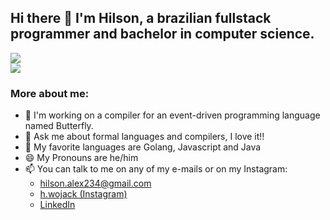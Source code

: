## Hi there 👋 I'm Hilson, a brazilian fullstack programmer and bachelor in computer science.

<a  href="https://github.com/anuraghazra/github-readme-stats">
  <img src="https://github-readme-stats.vercel.app/api?username=Hilson-Alex&count_private=true&rank_icon=github&hide=contribs&show_icons=true&theme=omni&card_width=500&custom_title=Hilson's+Github+Stats"/>
</a></br>
<a href=https://github.com/anuraghazra/github-readme-stats>
 <img src="https://github-readme-stats.vercel.app/api/top-langs/?username=Hilson-Alex&layout=compact&theme=omni&card_width=500&exclude_repo=go_compiler" />
</a>

### More about me:

- 🔭 I'm working on a compiler for an event-driven programming language named Butterfly.
- 💬 Ask me about formal languages and compilers, I love it!!
- 📕 My favorite languages are Golang, Javascript and Java
- 😄 My Pronouns are he/him
- 📫 You can talk to me on any of my e-mails or on my Instagram:
  -  [hilson.alex234@gmail.com](mailto:hilson.alex234@gmail.com)
  -  [h.wojack (Instagram)](https://www.instagram.com/h.wojack/)
  -  [LinkedIn](https://www.linkedin.com/in/hilsonawjunior/)
<!--
**Hilson-Alex/Hilson-Alex** is a ✨ _special_ ✨ repository because its `README.md` (this file) appears on your GitHub profile.

Here are some ideas to get you started:

- 🔭 I’m currently working on ...
- 🌱 I’m currently learning ...
- 👯 I’m looking to collaborate on ...
- 🤔 I’m looking for help with ...
- 💬 Ask me about ...
- 📫 How to reach me: ...
- 😄 Pronouns: ...
- ⚡ Fun fact: ...
-->
